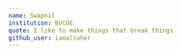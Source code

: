```yaml
---
name: Swapnil
institution: BVCOE
quote: I like to make things that break things
github_user: iamalsaher
---
```

